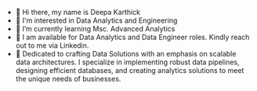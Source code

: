 - 👋 Hi there, my name is Deepa Karthick
- 👀  I'm interested in Data Analytics and Engineering
- 🌱 I’m currently learning Msc. Advanced Analytics
- 💞️ I am available for Data Analytics and Data Engineer roles. Kindly reach out to me via Linkedin.
- 🌱 Dedicated to crafting Data Solutions with an emphasis on scalable data architectures.
  I specialize in implementing robust data pipelines, designing efficient databases, and creating analytics solutions to meet the unique needs of businesses.





